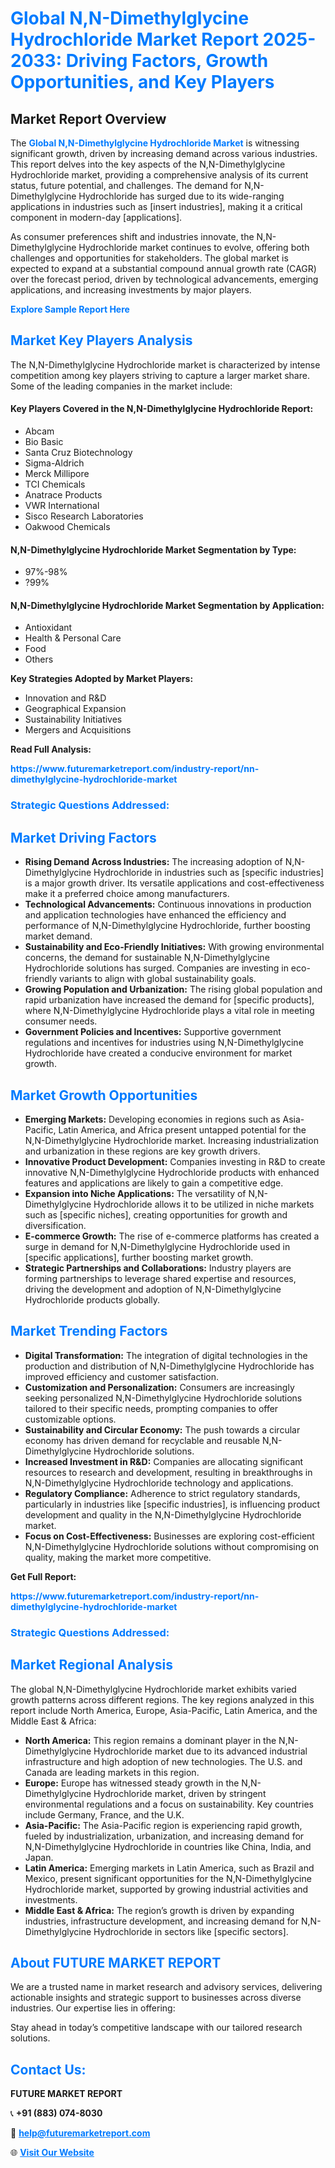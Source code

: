 <h1 style="color: #007BFF;">Global N,N-Dimethylglycine Hydrochloride Market Report 2025-2033: Driving Factors, Growth Opportunities, and Key Players</h1>

<section id="overview">
<h2>Market Report Overview</h2>
<p>The <a href="https://www.futuremarketreport.com/industry-report/nn-dimethylglycine-hydrochloride-market" style="color: #007BFF; text-decoration: none;"><strong>Global N,N-Dimethylglycine Hydrochloride Market</strong></a> is witnessing significant growth, driven by increasing demand across various industries. This report delves into the key aspects of the N,N-Dimethylglycine Hydrochloride market, providing a comprehensive analysis of its current status, future potential, and challenges. The demand for N,N-Dimethylglycine Hydrochloride has surged due to its wide-ranging applications in industries such as [insert industries], making it a critical component in modern-day [applications].</p>
<p>As consumer preferences shift and industries innovate, the N,N-Dimethylglycine Hydrochloride market continues to evolve, offering both challenges and opportunities for stakeholders. The global market is expected to expand at a substantial compound annual growth rate (CAGR) over the forecast period, driven by technological advancements, emerging applications, and increasing investments by major players.</p>
</section>

<section id="overview">
<p><a href="https://www.futuremarketreport.com/request-sample/reportId=91782" style="color: #007BFF; text-decoration: none;"><strong>Explore Sample Report Here</strong></a></p>
</section>

<section id="key-players">
<h2 style="color: #007BFF;">Market Key Players Analysis</h2>
<p>The N,N-Dimethylglycine Hydrochloride market is characterized by intense competition among key players striving to capture a larger market share. Some of the leading companies in the market include:</p>
<h4>Key Players Covered in the N,N-Dimethylglycine Hydrochloride Report:</h4>
<ul><li>Abcam</li><li>Bio Basic</li><li>Santa Cruz Biotechnology</li><li>Sigma-Aldrich</li><li>Merck Millipore</li><li>TCI Chemicals</li><li>Anatrace Products</li><li>VWR International</li><li>Sisco Research Laboratories</li><li>Oakwood Chemicals</li></ul>
<h4>N,N-Dimethylglycine Hydrochloride Market Segmentation by Type:</h4>
<ul><li>97%-98%</li><li>?99%</li></ul>

<h4>N,N-Dimethylglycine Hydrochloride Market Segmentation by Application:</h4>
<ul><li>Antioxidant</li><li>Health &amp; Personal Care</li><li>Food</li><li>Others</li></ul>
<p><strong>Key Strategies Adopted by Market Players:</strong></p>
<ul>
<li>Innovation and R&D</li>
<li>Geographical Expansion</li>
<li>Sustainability Initiatives</li>
<li>Mergers and Acquisitions</li>
</ul>
</section>

<section>
<p><strong>Read Full Analysis: </strong></p><a href="https://www.futuremarketreport.com/industry-report/nn-dimethylglycine-hydrochloride-market" style="color: #007BFF; text-decoration: none;"><strong>https://www.futuremarketreport.com/industry-report/nn-dimethylglycine-hydrochloride-market</strong></a>
<h3 style="color: #007BFF;">Strategic Questions Addressed:</h3>
</section>

<section id="driving-factors">
<h2 style="color: #007BFF;">Market Driving Factors</h2>
<ul>
<li><strong>Rising Demand Across Industries:</strong> The increasing adoption of N,N-Dimethylglycine Hydrochloride in industries such as [specific industries] is a major growth driver. Its versatile applications and cost-effectiveness make it a preferred choice among manufacturers.</li>
<li><strong>Technological Advancements:</strong> Continuous innovations in production and application technologies have enhanced the efficiency and performance of N,N-Dimethylglycine Hydrochloride, further boosting market demand.</li>
<li><strong>Sustainability and Eco-Friendly Initiatives:</strong> With growing environmental concerns, the demand for sustainable N,N-Dimethylglycine Hydrochloride solutions has surged. Companies are investing in eco-friendly variants to align with global sustainability goals.</li>
<li><strong>Growing Population and Urbanization:</strong> The rising global population and rapid urbanization have increased the demand for [specific products], where N,N-Dimethylglycine Hydrochloride plays a vital role in meeting consumer needs.</li>
<li><strong>Government Policies and Incentives:</strong> Supportive government regulations and incentives for industries using N,N-Dimethylglycine Hydrochloride have created a conducive environment for market growth.</li>
</ul>
</section>

<section id="growth-opportunities">
<h2 style="color: #007BFF;">Market Growth Opportunities</h2>
<ul>
<li><strong>Emerging Markets:</strong> Developing economies in regions such as Asia-Pacific, Latin America, and Africa present untapped potential for the N,N-Dimethylglycine Hydrochloride market. Increasing industrialization and urbanization in these regions are key growth drivers.</li>
<li><strong>Innovative Product Development:</strong> Companies investing in R&D to create innovative N,N-Dimethylglycine Hydrochloride products with enhanced features and applications are likely to gain a competitive edge.</li>
<li><strong>Expansion into Niche Applications:</strong> The versatility of N,N-Dimethylglycine Hydrochloride allows it to be utilized in niche markets such as [specific niches], creating opportunities for growth and diversification.</li>
<li><strong>E-commerce Growth:</strong> The rise of e-commerce platforms has created a surge in demand for N,N-Dimethylglycine Hydrochloride used in [specific applications], further boosting market growth.</li>
<li><strong>Strategic Partnerships and Collaborations:</strong> Industry players are forming partnerships to leverage shared expertise and resources, driving the development and adoption of N,N-Dimethylglycine Hydrochloride products globally.</li>
</ul>
</section>

<section id="trending-factors">
<h2 style="color: #007BFF;">Market Trending Factors</h2>
<ul>
<li><strong>Digital Transformation:</strong> The integration of digital technologies in the production and distribution of N,N-Dimethylglycine Hydrochloride has improved efficiency and customer satisfaction.</li>
<li><strong>Customization and Personalization:</strong> Consumers are increasingly seeking personalized N,N-Dimethylglycine Hydrochloride solutions tailored to their specific needs, prompting companies to offer customizable options.</li>
<li><strong>Sustainability and Circular Economy:</strong> The push towards a circular economy has driven demand for recyclable and reusable N,N-Dimethylglycine Hydrochloride solutions.</li>
<li><strong>Increased Investment in R&D:</strong> Companies are allocating significant resources to research and development, resulting in breakthroughs in N,N-Dimethylglycine Hydrochloride technology and applications.</li>
<li><strong>Regulatory Compliance:</strong> Adherence to strict regulatory standards, particularly in industries like [specific industries], is influencing product development and quality in the N,N-Dimethylglycine Hydrochloride market.</li>
<li><strong>Focus on Cost-Effectiveness:</strong> Businesses are exploring cost-efficient N,N-Dimethylglycine Hydrochloride solutions without compromising on quality, making the market more competitive.</li>
</ul>
</section>

<section>
<p><strong>Get Full Report: </strong></p><a href="https://www.futuremarketreport.com/industry-report/nn-dimethylglycine-hydrochloride-market" style="color: #007BFF; text-decoration: none;"><strong>https://www.futuremarketreport.com/industry-report/nn-dimethylglycine-hydrochloride-market</strong></a>
<h3 style="color: #007BFF;">Strategic Questions Addressed:</h3>
</section>


<section id="regional-analysis">
<h2 style="color: #007BFF;">Market Regional Analysis</h2>
<p>The global N,N-Dimethylglycine Hydrochloride market exhibits varied growth patterns across different regions. The key regions analyzed in this report include North America, Europe, Asia-Pacific, Latin America, and the Middle East & Africa:</p>
<ul>
<li><strong>North America:</strong> This region remains a dominant player in the N,N-Dimethylglycine Hydrochloride market due to its advanced industrial infrastructure and high adoption of new technologies. The U.S. and Canada are leading markets in this region.</li>
<li><strong>Europe:</strong> Europe has witnessed steady growth in the N,N-Dimethylglycine Hydrochloride market, driven by stringent environmental regulations and a focus on sustainability. Key countries include Germany, France, and the U.K.</li>
<li><strong>Asia-Pacific:</strong> The Asia-Pacific region is experiencing rapid growth, fueled by industrialization, urbanization, and increasing demand for N,N-Dimethylglycine Hydrochloride in countries like China, India, and Japan.</li>
<li><strong>Latin America:</strong> Emerging markets in Latin America, such as Brazil and Mexico, present significant opportunities for the N,N-Dimethylglycine Hydrochloride market, supported by growing industrial activities and investments.</li>
<li><strong>Middle East & Africa:</strong> The region’s growth is driven by expanding industries, infrastructure development, and increasing demand for N,N-Dimethylglycine Hydrochloride in sectors like [specific sectors].</li>
</ul>
</section>

<footer>
<h2 style="color: #007BFF;">About FUTURE MARKET REPORT</h2>
<p>We are a trusted name in market research and advisory services, delivering actionable insights and strategic support to businesses across diverse industries. Our expertise lies in offering:</p>

<p>Stay ahead in today’s competitive landscape with our tailored research solutions.</p>

<h2 style="color: #007BFF;">Contact Us:</h2>
<p><strong>FUTURE MARKET REPORT</strong></p>
<p>📞 <strong>+91 (883) 074-8030</strong></p>
<p>📧 <strong><a href="mailto:help@futuremarketreport.com" style="color: #007BFF;">help@futuremarketreport.com</a></strong></p>
<p>🌐 <strong><a href="https://www.futuremarketreport.com/" style="color: #007BFF;">Visit Our Website</a></strong></p>
</footer>